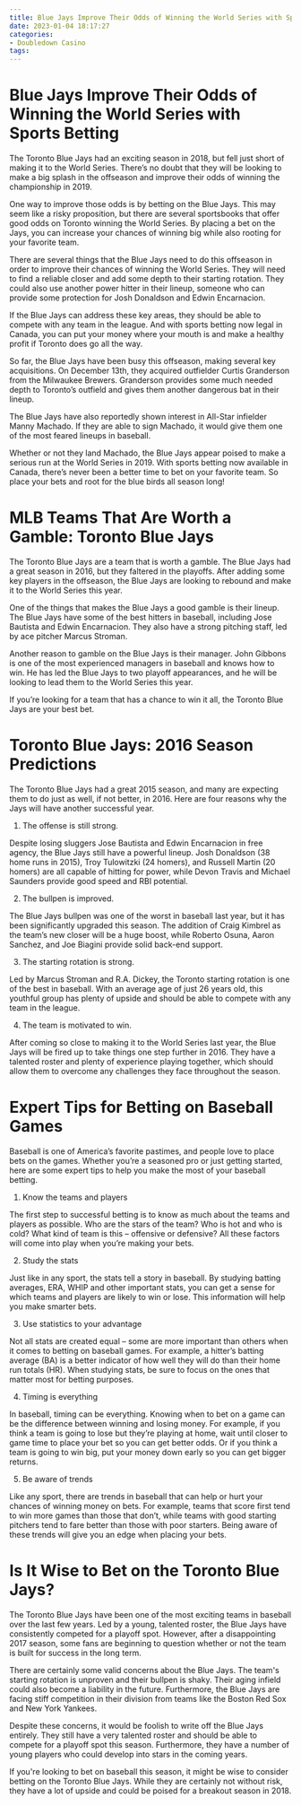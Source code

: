 ```yaml
---
title: Blue Jays Improve Their Odds of Winning the World Series with Sports Betting
date: 2023-01-04 18:17:27
categories:
- Doubledown Casino
tags:
---
```



#  Blue Jays Improve Their Odds of Winning the World Series with Sports Betting

The Toronto Blue Jays had an exciting season in 2018, but fell just short of making it to the World Series. There’s no doubt that they will be looking to make a big splash in the offseason and improve their odds of winning the championship in 2019.

One way to improve those odds is by betting on the Blue Jays. This may seem like a risky proposition, but there are several sportsbooks that offer good odds on Toronto winning the World Series. By placing a bet on the Jays, you can increase your chances of winning big while also rooting for your favorite team.

There are several things that the Blue Jays need to do this offseason in order to improve their chances of winning the World Series. They will need to find a reliable closer and add some depth to their starting rotation. They could also use another power hitter in their lineup, someone who can provide some protection for Josh Donaldson and Edwin Encarnacion.

If the Blue Jays can address these key areas, they should be able to compete with any team in the league. And with sports betting now legal in Canada, you can put your money where your mouth is and make a healthy profit if Toronto does go all the way.

So far, the Blue Jays have been busy this offseason, making several key acquisitions. On December 13th, they acquired outfielder Curtis Granderson from the Milwaukee Brewers. Granderson provides some much needed depth to Toronto’s outfield and gives them another dangerous bat in their lineup.

The Blue Jays have also reportedly shown interest in All-Star infielder Manny Machado. If they are able to sign Machado, it would give them one of the most feared lineups in baseball.

Whether or not they land Machado, the Blue Jays appear poised to make a serious run at the World Series in 2019. With sports betting now available in Canada, there’s never been a better time to bet on your favorite team. So place your bets and root for the blue birds all season long!

#  MLB Teams That Are Worth a Gamble: Toronto Blue Jays

The Toronto Blue Jays are a team that is worth a gamble. The Blue Jays had a great season in 2016, but they faltered in the playoffs. After adding some key players in the offseason, the Blue Jays are looking to rebound and make it to the World Series this year.

One of the things that makes the Blue Jays a good gamble is their lineup. The Blue Jays have some of the best hitters in baseball, including Jose Bautista and Edwin Encarnacion. They also have a strong pitching staff, led by ace pitcher Marcus Stroman.

Another reason to gamble on the Blue Jays is their manager. John Gibbons is one of the most experienced managers in baseball and knows how to win. He has led the Blue Jays to two playoff appearances, and he will be looking to lead them to the World Series this year.

If you’re looking for a team that has a chance to win it all, the Toronto Blue Jays are your best bet.

#  Toronto Blue Jays: 2016 Season Predictions

The Toronto Blue Jays had a great 2015 season, and many are expecting them to do just as well, if not better, in 2016. Here are four reasons why the Jays will have another successful year.

1) The offense is still strong.

Despite losing sluggers Jose Bautista and Edwin Encarnacion in free agency, the Blue Jays still have a powerful lineup. Josh Donaldson (38 home runs in 2015), Troy Tulowitzki (24 homers), and Russell Martin (20 homers) are all capable of hitting for power, while Devon Travis and Michael Saunders provide good speed and RBI potential.

2) The bullpen is improved.

The Blue Jays bullpen was one of the worst in baseball last year, but it has been significantly upgraded this season. The addition of Craig Kimbrel as the team’s new closer will be a huge boost, while Roberto Osuna, Aaron Sanchez, and Joe Biagini provide solid back-end support.

3) The starting rotation is strong.

Led by Marcus Stroman and R.A. Dickey, the Toronto starting rotation is one of the best in baseball. With an average age of just 26 years old, this youthful group has plenty of upside and should be able to compete with any team in the league.

4) The team is motivated to win.

After coming so close to making it to the World Series last year, the Blue Jays will be fired up to take things one step further in 2016. They have a talented roster and plenty of experience playing together, which should allow them to overcome any challenges they face throughout the season.

#  Expert Tips for Betting on Baseball Games

Baseball is one of America’s favorite pastimes, and people love to place bets on the games. Whether you’re a seasoned pro or just getting started, here are some expert tips to help you make the most of your baseball betting.

1. Know the teams and players

The first step to successful betting is to know as much about the teams and players as possible. Who are the stars of the team? Who is hot and who is cold? What kind of team is this – offensive or defensive? All these factors will come into play when you’re making your bets.

2. Study the stats

Just like in any sport, the stats tell a story in baseball. By studying batting averages, ERA, WHIP and other important stats, you can get a sense for which teams and players are likely to win or lose. This information will help you make smarter bets.

3. Use statistics to your advantage

Not all stats are created equal – some are more important than others when it comes to betting on baseball games. For example, a hitter’s batting average (BA) is a better indicator of how well they will do than their home run totals (HR). When studying stats, be sure to focus on the ones that matter most for betting purposes.

4. Timing is everything

In baseball, timing can be everything. Knowing when to bet on a game can be the difference between winning and losing money. For example, if you think a team is going to lose but they’re playing at home, wait until closer to game time to place your bet so you can get better odds. Or if you think a team is going to win big, put your money down early so you can get bigger returns.

5. Be aware of trends

Like any sport, there are trends in baseball that can help or hurt your chances of winning money on bets. For example, teams that score first tend to win more games than those that don’t, while teams with good starting pitchers tend to fare better than those with poor starters. Being aware of these trends will give you an edge when placing your bets.

#  Is It Wise to Bet on the Toronto Blue Jays?

The Toronto Blue Jays have been one of the most exciting teams in baseball over the last few years. Led by a young, talented roster, the Blue Jays have consistently competed for a playoff spot. However, after a disappointing 2017 season, some fans are beginning to question whether or not the team is built for success in the long term.

There are certainly some valid concerns about the Blue Jays. The team's starting rotation is unproven and their bullpen is shaky. Their aging infield could also become a liability in the future. Furthermore, the Blue Jays are facing stiff competition in their division from teams like the Boston Red Sox and New York Yankees.

Despite these concerns, it would be foolish to write off the Blue Jays entirely. They still have a very talented roster and should be able to compete for a playoff spot this season. Furthermore, they have a number of young players who could develop into stars in the coming years.

If you're looking to bet on baseball this season, it might be wise to consider betting on the Toronto Blue Jays. While they are certainly not without risk, they have a lot of upside and could be poised for a breakout season in 2018.